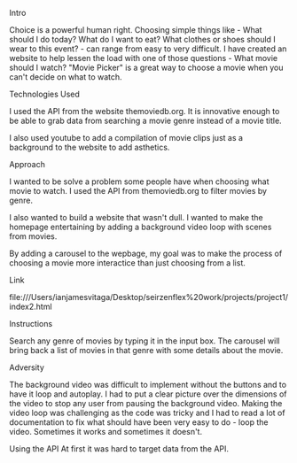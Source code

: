 Intro

Choice is a powerful human right. Choosing simple things like - What should I do today? What do I want to eat? What clothes or shoes should I wear to this event? - can range from easy to very difficult. I have created an website to help lessen the load with one of those questions - What movie should I watch? "Movie Picker" is a great way to choose a movie when you can't decide on what to watch. 


Technologies Used

I used the API from the website themoviedb.org. It is innovative enough to be able to grab data from searching a movie genre instead of a movie title.

I also used youtube to add a compilation of movie clips just as a background to the website to add asthetics.

Approach

I wanted to be solve a problem some people have when choosing what movie to watch. I used the API from themoviedb.org to filter movies by genre.

I also wanted to build a website that wasn't dull. I wanted to make the homepage entertaining by adding a background video loop with scenes from movies.

By adding a carousel to the wepbage, my goal was to make the process of choosing a movie more interactice than just choosing from a list.

Link

file:///Users/ianjamesvitaga/Desktop/seirzenflex%20work/projects/project1/index2.html

Instructions

Search any genre of movies by typing it in the input box. The carousel will bring back a list of movies in that genre with some details about the movie.

Adversity

The background video was difficult to implement without the buttons and to have it loop and autoplay. I had to put a clear picture over the dimensions of the video to stop any user from pausing the background video. Making the video loop was challenging as the code was tricky and I had to read a lot of documentation to fix what should have been very easy to do - loop the video. Sometimes it works and sometimes it doesn't.

Using the API
At first it was hard to target data from the API.